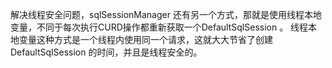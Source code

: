 解决线程安全问题，sqlSessionManager 还有另一个方式，那就是使用线程本地变量，不同于每次执行CURD操作都重新获取一个DefaultSqlSession 。 线程本地变量这种方式是一个线程内使用同一个请求，这就大大节省了创建DefaultSqlSession 的时间，并且是线程安全的。